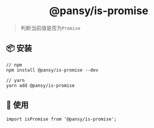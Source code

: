 <h1 align="center">@pansy/is-promise</h1>

> 判断当前值是否为`Promise`

## 📦 安装

```
// npm
npm install @pansy/is-promise --dev

// yarn
yarn add @pansy/is-promise

```

## 🔨 使用

```
import isPromise from '@pansy/is-promise';
```
